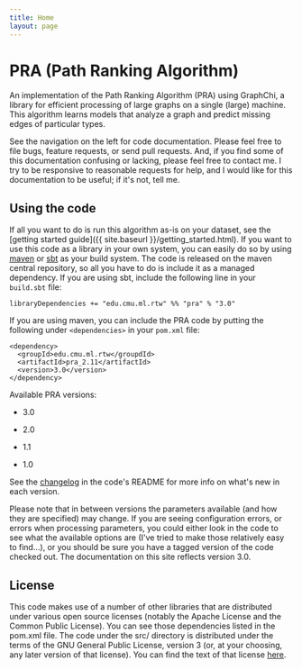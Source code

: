 ```yaml
---
title: Home
layout: page
---
```

# PRA (Path Ranking Algorithm)

An implementation of the Path Ranking Algorithm (PRA) using GraphChi, a library for efficient
processing of large graphs on a single (large) machine.  This algorithm learns models that analyze
a graph and predict missing edges of particular types.

See the navigation on the left for code documentation.  Please feel free to file bugs, feature
requests, or send pull requests.  And, if you find some of this documentation confusing or
lacking, please feel free to contact me.  I try to be responsive to reasonable requests for help,
and I would like for this documentation to be useful; if it's not, tell me.

## Using the code

If all you want to do is run this algorithm as-is on your dataset, see the [getting started
guide]({{ site.baseurl }}/getting_started.html).  If you want to use this code as a library in your
own system, you can easily do so by using [maven](http://maven.apache.org/) or
[sbt](http://www.scala-sbt.org/) as your build system.  The code is released on the maven central
repository, so all you have to do is include it as a managed dependency.  If you are using sbt,
include the following line in your `build.sbt` file:

```
libraryDependencies += "edu.cmu.ml.rtw" %% "pra" % "3.0"
```

If you are using maven, you can include the PRA code by putting the following under
`<dependencies>` in your `pom.xml` file:

```
<dependency>
  <groupId>edu.cmu.ml.rtw</groupdId>
  <artifactId>pra_2.11</artifactId>
  <version>3.0</version>
</dependency>
```

Available PRA versions:

- 3.0

- 2.0

- 1.1

- 1.0

See the [changelog](https://github.com/matt-gardner/pra) in the code's README for more info on
what's new in each version.

Please note that in between versions the parameters available (and how they are specified) may
change.  If you are seeing configuration errors, or errors when processing parameters, you could
either look in the code to see what the available options are (I've tried to make those relatively
easy to find...), or you should be sure you have a tagged version of the code checked out.  The
documentation on this site reflects version 3.0.

## License

This code makes use of a number of other libraries that are distributed under various open source
licenses (notably the Apache License and the Common Public License).  You can see those
dependencies listed in the pom.xml file.  The code under the src/ directory is distributed under
the terms of the GNU General Public License, version 3 (or, at your choosing, any later version of
that license).  You can find the text of that license
[here](http://www.gnu.org/licenses/gpl-3.0.txt).
